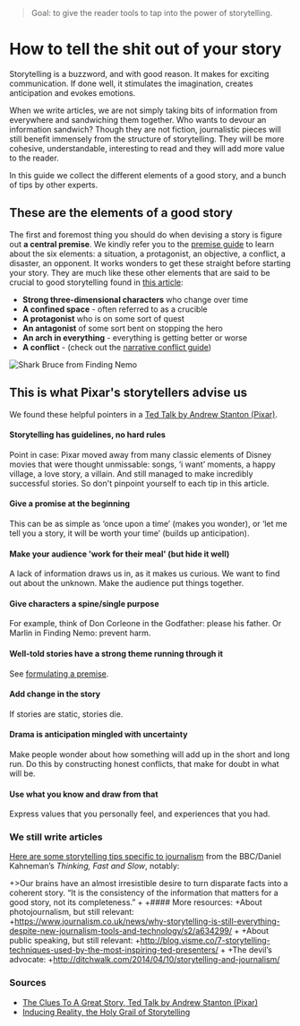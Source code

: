 > Goal: to give the reader tools to tap into the power of storytelling.

# How to tell the shit out of your story

Storytelling is a buzzword, and with good reason. It makes for exciting communication. If done well, it stimulates the imagination, creates anticipation and evokes emotions. 

When we write articles, we are not simply taking bits of information from everywhere and sandwiching them together. Who wants to devour an information sandwich? Though they are not fiction, journalistic pieces will still benefit immensely from the structure of storytelling. They will be more cohesive, understandable, interesting to read and they will add more value to the reader.

In this guide we collect the different elements of a good story, and a bunch of tips by other experts.

## These are the elements of a good story
The first and foremost thing you should do when devising a story is figure out **a central premise**.
We kindly refer you to the [premise guide](../formulate-a-premise/readme.md) to learn about the six elements: a situation, a protagonist, an objective, a conflict, a disaster, an opponent. It works wonders to get these straight before starting your story.
They are much like these other elements that are said to be crucial to good storytelling found in [this article](https://msu.edu/course/tc/842/SevenElements%20Story.htm):

* **Strong three-dimensional characters** who change over time
* **A confined space** - often referred to as a crucible
* **A protagonist** who is on some sort of quest
* **An antagonist** of some sort bent on stopping the hero
* **An arch in everything** - everything is getting better or worse
* **A conflict** - (check out the [narrative conflict guide](../formulate-narrative-conflict/readme.md))

<img src="http://i.imgur.com/y7Lszcc.jpg" alt="Shark Bruce from Finding Nemo"/>

## This is what Pixar's storytellers advise us

We found these helpful pointers in a [Ted Talk by Andrew Stanton (Pixar)](http://www.echostories.com/5-ted-talks-to-make-you-a-better-storyteller/).

#### Storytelling has guidelines, no hard rules
Point in case: Pixar moved away from many classic elements of Disney movies that were thought unmissable: songs, ‘i want’ moments, a happy village, a love story, a villain. And still managed to make incredibly successful stories. So don't pinpoint yourself to each tip in this article.

#### Give a promise at the beginning
This can be as simple as ‘once upon a time’ (makes you wonder), or ‘let me tell you a story, it will be worth your time’ (builds up anticipation).

#### Make your audience 'work for their meal' (but hide it well)
A lack of information draws us in, as it makes us curious. We want to find out about the unknown. Make the audience put things together.

#### Give characters a spine/single purpose
For example, think of Don Corleone in the Godfather: please his father. Or Marlin in Finding Nemo: prevent harm.

#### Well-told stories have a strong theme running through it
See [formulating a premise](../formulate-a-premise/readme.md).

#### Add change in the story
If stories are static, stories die.

#### Drama is anticipation mingled with uncertainty
Make people wonder about how something will add up in the short and long run. Do this by constructing honest conflicts, that make for doubt in what will be.

#### Use what you know and draw from that
Express values that you personally feel, and experiences that you had.

### We still write articles

[Here are some storytelling tips specific to journalism](http://www.bbc.co.uk/blogs/collegeofjournalism/entries/5a80ff34-859a-37da-bcac-1af9d247456a) from the BBC/Daniel Kahneman’s *Thinking, Fast and Slow*, notably:

 +>Our brains have an almost irresistible desire to turn disparate facts into a coherent story. “It is the consistency of the information that matters for a good story, not its completeness.”
 +
 +#### More resources:
 +About photojournalism, but still relevant:
 +https://www.journalism.co.uk/news/why-storytelling-is-still-everything-despite-new-journalism-tools-and-technology/s2/a634299/
 +
 +About public speaking, but still relevant:
 +http://blog.visme.co/7-storytelling-techniques-used-by-the-most-inspiring-ted-presenters/
 +
 +The devil’s advocate:
 +http://ditchwalk.com/2014/04/10/storytelling-and-journalism/

### Sources
* [The Clues To A Great Story, Ted Talk by Andrew Stanton (Pixar)](http://www.echostories.com/5-ted-talks-to-make-you-a-better-storyteller/)
* [Inducing Reality, the Holy Grail of Storytelling](https://msu.edu/course/tc/842/SevenElements%20Story.htm)
